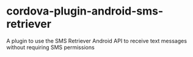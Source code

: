 # cordova-plugin-android-sms-retriever
A plugin to use the SMS Retriever Android API to receive text messages without requiring SMS permissions
